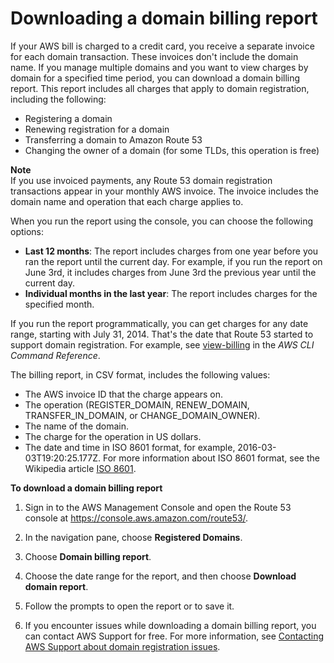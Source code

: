 # Downloading a domain billing report<a name="domain-billing-report"></a>

If your AWS bill is charged to a credit card, you receive a separate invoice for each domain transaction\. These invoices don't include the domain name\. If you manage multiple domains and you want to view charges by domain for a specified time period, you can download a domain billing report\. This report includes all charges that apply to domain registration, including the following:
+ Registering a domain
+ Renewing registration for a domain
+ Transferring a domain to Amazon Route 53 
+ Changing the owner of a domain \(for some TLDs, this operation is free\)

**Note**  
If you use invoiced payments, any Route 53 domain registration transactions appear in your monthly AWS invoice\. The invoice includes the domain name and operation that each charge applies to\.

When you run the report using the console, you can choose the following options:
+ **Last 12 months**: The report includes charges from one year before you ran the report until the current day\. For example, if you run the report on June 3rd, it includes charges from June 3rd the previous year until the current day\.
+ **Individual months in the last year**: The report includes charges for the specified month\.

If you run the report programmatically, you can get charges for any date range, starting with July 31, 2014\. That's the date that Route 53 started to support domain registration\. For example, see [view\-billing](https://docs.aws.amazon.com/cli/latest/reference/route53domains/view-billing.html) in the *AWS CLI Command Reference*\.

The billing report, in CSV format, includes the following values:
+ The AWS invoice ID that the charge appears on\.
+ The operation \(REGISTER\_DOMAIN, RENEW\_DOMAIN, TRANSFER\_IN\_DOMAIN, or CHANGE\_DOMAIN\_OWNER\)\.
+ The name of the domain\.
+ The charge for the operation in US dollars\.
+ The date and time in ISO 8601 format, for example, 2016\-03\-03T19:20:25\.177Z\. For more information about ISO 8601 format, see the Wikipedia article [ISO 8601](https://en.wikipedia.org/wiki/ISO_8601)\.<a name="domain-billing-report-procedure"></a>

**To download a domain billing report**

1. Sign in to the AWS Management Console and open the Route 53 console at [https://console\.aws\.amazon\.com/route53/](https://console.aws.amazon.com/route53/)\.

1. In the navigation pane, choose **Registered Domains**\.

1. Choose **Domain billing report**\.

1. Choose the date range for the report, and then choose **Download domain report**\.

1. Follow the prompts to open the report or to save it\.

1. If you encounter issues while downloading a domain billing report, you can contact AWS Support for free\. For more information, see [Contacting AWS Support about domain registration issues](domain-contact-support.md)\.